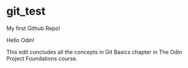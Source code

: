 # git_test
My first Github Repo!

Hello Odin!

This edit concludes all the concepts in Git Basics chapter in The Odin Project Foundations course.